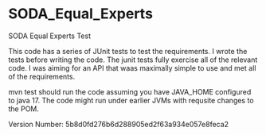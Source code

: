 # SODA_Equal_Experts

SODA Equal Experts Test

This code has a series of JUnit tests to test the requirements.  I wrote the tests before writing the code.
The junit tests fully exercise all of the relevant code.  I was aiming for an API that waas maximally simple
to use and met all of the requirements.

mvn test should run the code assuming you have JAVA_HOME configured to java 17.
The code might run under earlier JVMs with requsite changes to the POM.

Version Number:
5b8d0fd276b6d288905ed2f63a934e057e8feca2
